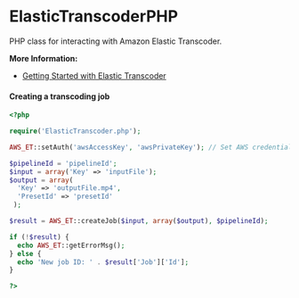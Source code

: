 ElasticTranscoderPHP
====================

PHP class for interacting with Amazon Elastic Transcoder.

<strong>More Information:</strong><br />
* <a href="http://docs.aws.amazon.com/elastictranscoder/latest/developerguide/getting-started.html">Getting Started with Elastic Transcoder</a>

#### Creating a transcoding job ###

```php
<?php

require('ElasticTranscoder.php');

AWS_ET::setAuth('awsAccessKey', 'awsPrivateKey'); // Set AWS credentials

$pipelineId = 'pipelineId';
$input = array('Key' => 'inputFile');
$output = array(
  'Key' => 'outputFile.mp4',
  'PresetId' => 'presetId'
 );

$result = AWS_ET::createJob($input, array($output), $pipelineId);

if (!$result) {
  echo AWS_ET::getErrorMsg();
} else {
  echo 'New job ID: ' . $result['Job']['Id'];
}

?>
```